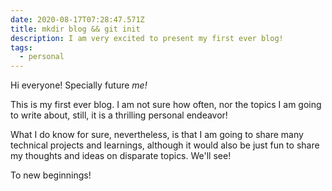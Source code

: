 ```yaml
---
date: 2020-08-17T07:28:47.571Z
title: mkdir blog && git init
description: I am very excited to present my first ever blog!
tags:
  - personal
---
```


Hi everyone! Specially future _me!_

This is my first ever blog. I am not sure how often, nor the topics I am going to write about, still, it is a thrilling personal endeavor!

What I do know for sure, nevertheless, is that I am going to share many technical projects and learnings, although it would also be just fun to share my thoughts and ideas on disparate topics. We'll see!

To new beginnings!
